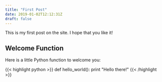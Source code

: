 ```yaml
---
title: "First Post"
date: 2019-01-02T12:12:31Z
draft: false
---
```

This is my first post on the site.  I hope that you like it!

## Welcome Function

Here is a little Python function to welcome you:

{{< highlight python >}}
def hello_world():
    print "Hello there!"
{{< /highlight >}}
